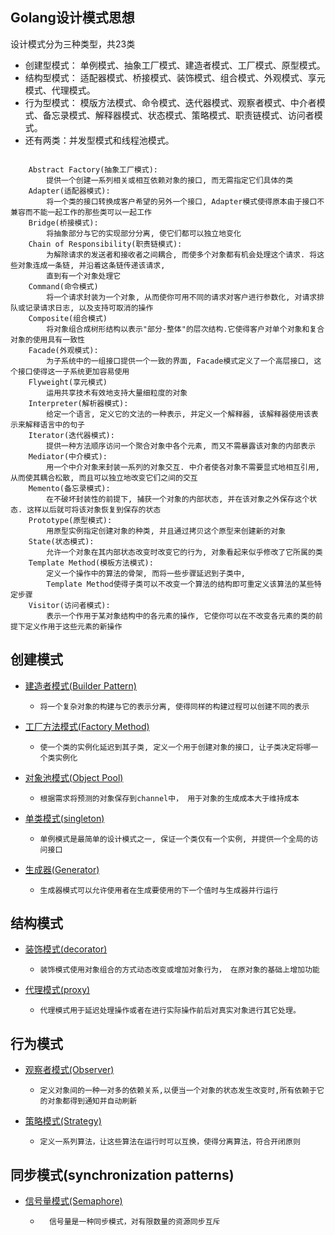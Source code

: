 Golang设计模式思想
-----

设计模式分为三种类型，共23类
* 创建型模式：
    单例模式、抽象工厂模式、建造者模式、工厂模式、原型模式。
* 结构型模式：
    适配器模式、桥接模式、装饰模式、组合模式、外观模式、享元模式、代理模式。
* 行为型模式：
    模版方法模式、命令模式、迭代器模式、观察者模式、中介者模式、备忘录模式、解释器模式、状态模式、策略模式、职责链模式、访问者模式。
*  还有两类：并发型模式和线程池模式。
```gotemplate

    Abstract Factory(抽象工厂模式): 
        提供一个创建一系列相关或相互依赖对象的接口, 而无需指定它们具体的类
    Adapter(适配器模式): 
        将一个类的接口转换成客户希望的另外一个接口, Adapter模式使得原本由于接口不兼容而不能一起工作的那些类可以一起工作
    Bridge(桥接模式):
        将抽象部分与它的实现部分分离, 使它们都可以独立地变化
    Chain of Responsibility(职责链模式): 
        为解除请求的发送者和接收者之间耦合, 而使多个对象都有机会处理这个请求. 将这些对象连成一条链, 并沿着这条链传递该请求, 
        直到有一个对象处理它
    Command(命令模式)
        将一个请求封装为一个对象, 从而使你可用不同的请求对客户进行参数化, 对请求排队或记录请求日志, 以及支持可取消的操作
    Composite(组合模式)
        将对象组合成树形结构以表示"部分-整体"的层次结构.它使得客户对单个对象和复合对象的使用具有一致性
    Facade(外观模式):
        为子系统中的一组接口提供一个一致的界面, Facade模式定义了一个高层接口, 这个接口使得这一子系统更加容易使用
    Flyweight(享元模式) 
        运用共享技术有效地支持大量细粒度的对象
    Interpreter(解析器模式): 
        给定一个语言, 定义它的文法的一种表示, 并定义一个解释器, 该解释器使用该表示来解释语言中的句子
    Iterator(迭代器模式): 
        提供一种方法顺序访问一个聚合对象中各个元素, 而又不需暴露该对象的内部表示
    Mediator(中介模式):
        用一个中介对象来封装一系列的对象交互. 中介者使各对象不需要显式地相互引用, 从而使其耦合松散, 而且可以独立地改变它们之间的交互
    Memento(备忘录模式): 
        在不破坏封装性的前提下, 捕获一个对象的内部状态, 并在该对象之外保存这个状态. 这样以后就可将该对象恢复到保存的状态
    Prototype(原型模式): 
        用原型实例指定创建对象的种类, 并且通过拷贝这个原型来创建新的对象
    State(状态模式): 
    	允许一个对象在其内部状态改变时改变它的行为, 对象看起来似乎修改了它所属的类
    Template Method(模板方法模式): 
    	定义一个操作中的算法的骨架, 而将一些步骤延迟到子类中, 
        Template Method使得子类可以不改变一个算法的结构即可重定义该算法的某些特定步骤
    Visitor(访问者模式): 
    	表示一个作用于某对象结构中的各元素的操作, 它使你可以在不改变各元素的类的前提下定义作用于这些元素的新操作

```

创建模式
----
- [建造者模式(Builder Pattern)](./01-builder-patterns)
    -     将一个复杂对象的构建与它的表示分离, 使得同样的构建过程可以创建不同的表示
- [工厂方法模式(Factory Method)](./02-factory-patterns)
    -     使一个类的实例化延迟到其子类, 定义一个用于创建对象的接口, 让子类决定将哪一个类实例化
- [对象池模式(Object Pool)](./03-object-pool-pattern)
    -     根据需求将预测的对象保存到channel中， 用于对象的生成成本大于维持成本
- [单类模式(singleton)](./04-singleton-pattern)
    -     单例模式是最简单的设计模式之一, 保证一个类仅有一个实例, 并提供一个全局的访问接口
- [生成器(Generator)](./10-generator-pattern)
    -     生成器模式可以允许使用者在生成要使用的下一个值时与生成器并行运行
结构模式
----
- [装饰模式(decorator)](./05-decorator-pattern)
    -     装饰模式使用对象组合的方式动态改变或增加对象行为， 在原对象的基础上增加功能
- [代理模式(proxy)](./06-proxy-pattern)
    -     代理模式用于延迟处理操作或者在进行实际操作前后对真实对象进行其它处理。

行为模式
----
- [观察者模式(Observer)](./07-observer-pattern)
    -     定义对象间的一种一对多的依赖关系,以便当一个对象的状态发生改变时,所有依赖于它的对象都得到通知并自动刷新
- [策略模式(Strategy)](./08-strategy-pattern)
    -     定义一系列算法，让这些算法在运行时可以互换，使得分离算法，符合开闭原则

同步模式(synchronization patterns)
----
- [信号量模式(Semaphore)](./09-semaphore-pattern)
    -       信号量是一种同步模式，对有限数量的资源同步互斥